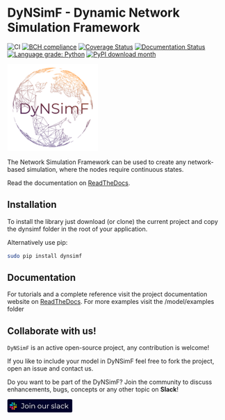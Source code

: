 # DyNSimF - Dynamic Network Simulation Framework

![CI](https://github.com/Tensaiz/DyNSimF/workflows/CI/badge.svg)
[![BCH compliance](https://bettercodehub.com/edge/badge/Tensaiz/DyNSimF?branch=master)](https://bettercodehub.com/)
[![Coverage Status](https://coveralls.io/repos/github/Tensaiz/DyNSimF/badge.svg?branch=master)](https://coveralls.io/github/Tensaiz/DyNSimF?branch=master)
[![Documentation Status](https://readthedocs.org/projects/dynsimf/badge/?version=latest)](http://dynsimf.readthedocs.io/en/latest/?badge=latest)
[![Language grade: Python](https://img.shields.io/lgtm/grade/python/g/Tensaiz/DyNSimF.svg?logo=lgtm&logoWidth=18)](https://lgtm.com/projects/g/Tensaiz/DyNSimF/context:python)
[![PyPI download month](https://img.shields.io/pypi/dm/dynsimf.svg?color=blue&style=plastic)](https://pypi.python.org/pypi/dynsimf/)

<img src="https://raw.githubusercontent.com/Tensaiz/DyNSimF/master/docs/mock_logo.png" alt="DyNSimF logo" height="200"/>

The Network Simulation Framework can be used to create any network-based simulation, where the nodes require continuous states.

Read the documentation on [ReadTheDocs](http://dynsimf.readthedocs.io).


## Installation

To install the library just download (or clone) the current project and copy the dynsimf folder in the root of your application.

Alternatively use pip:
```bash
sudo pip install dynsimf
```


## Documentation

For tutorials and a complete reference visit the project documentation website on [ReadTheDocs](http://dynsimf.readthedocs.io).
For more examples visit the /model/examples folder




## Collaborate with us!

``DyNSimF`` is an active open-source project, any contribution is welcome!

If you like to include your model in DyNSimF feel free to fork the project, open an issue and contact us.

Do you want to be part of the DyNSimF? Join the community to discuss enhancements, bugs, concepts or any other topic on **Slack**!

[<img align="middle" width="150" src="https://raw.githubusercontent.com/Tensaiz/DyNSimF/master/docs/join_slack.png">](https://join.slack.com/t/dynsimfdynami-mst3236/shared_invite/zt-iznvqu2p-KW6AHxFLhMandFXwc6Tu1g)
